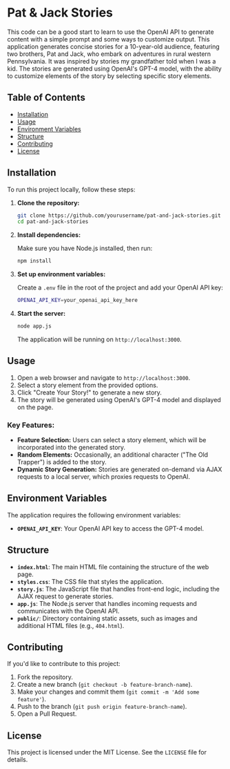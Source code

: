 
# Pat & Jack Stories

This code can be a good start to learn to use the OpenAI API to generate content with a simple prompt and some ways to customize output.  This application generates concise stories for a 10-year-old audience, featuring two brothers, Pat and Jack, who embark on adventures in rural western Pennsylvania. It was inspired by stories my grandfather told when I was a kid.  The stories are generated using OpenAI's GPT-4 model, with the ability to customize elements of the story by selecting specific story elements.

## Table of Contents

- [Installation](#installation)
- [Usage](#usage)
- [Environment Variables](#environment-variables)
- [Structure](#structure)
- [Contributing](#contributing)
- [License](#license)

## Installation

To run this project locally, follow these steps:

1. **Clone the repository:**

   ```bash
   git clone https://github.com/yourusername/pat-and-jack-stories.git
   cd pat-and-jack-stories
   ```

2. **Install dependencies:**

   Make sure you have Node.js installed, then run:

   ```bash
   npm install
   ```

3. **Set up environment variables:**

   Create a `.env` file in the root of the project and add your OpenAI API key:

   ```bash
   OPENAI_API_KEY=your_openai_api_key_here
   ```

4. **Start the server:**

   ```bash
   node app.js
   ```

   The application will be running on `http://localhost:3000`.

## Usage

1. Open a web browser and navigate to `http://localhost:3000`.
2. Select a story element from the provided options.
3. Click "Create Your Story!" to generate a new story.
4. The story will be generated using OpenAI's GPT-4 model and displayed on the page.

### Key Features:

- **Feature Selection:** Users can select a story element, which will be incorporated into the generated story.
- **Random Elements:** Occasionally, an additional character ("The Old Trapper") is added to the story.
- **Dynamic Story Generation:** Stories are generated on-demand via AJAX requests to a local server, which proxies requests to OpenAI.

## Environment Variables

The application requires the following environment variables:

- **`OPENAI_API_KEY`**: Your OpenAI API key to access the GPT-4 model.

## Structure

- **`index.html`**: The main HTML file containing the structure of the web page.
- **`styles.css`**: The CSS file that styles the application.
- **`story.js`**: The JavaScript file that handles front-end logic, including the AJAX request to generate stories.
- **`app.js`**: The Node.js server that handles incoming requests and communicates with the OpenAI API.
- **`public/`**: Directory containing static assets, such as images and additional HTML files (e.g., `404.html`).

## Contributing

If you'd like to contribute to this project:

1. Fork the repository.
2. Create a new branch (`git checkout -b feature-branch-name`).
3. Make your changes and commit them (`git commit -m 'Add some feature'`).
4. Push to the branch (`git push origin feature-branch-name`).
5. Open a Pull Request.

## License

This project is licensed under the MIT License. See the `LICENSE` file for details.
